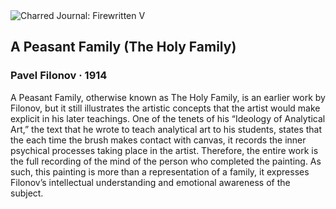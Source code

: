 <div class="artwork-of-the-day">
  <div class="container">
    <div class="img-wrapper">
      <img
        src="https://uploads4.wikiart.org/images/pavel-filonov/the-family.jpg!Large.jpg"
        alt="Charred Journal: Firewritten V" />
    </div>
    <div class="artwork-detail">
      <div class="artwork-origin"> 
        <h2 class="artwork-name">A Peasant Family (The Holy Family)</h2>
        <h3 class="artist">
          Pavel Filonov
                    ·  1914
        </h3>
      </div>
      <p class="description">
        <span class="artwork-description-text ng-binding" ng-bind-html="viewModel.ArtworkOfTheDay.Description | unsafe">A Peasant Family, otherwise known as The Holy Family, is an earlier work by Filonov, but it still illustrates the artistic concepts that the artist would make explicit in his later teachings. One of the tenets of his “Ideology of Analytical Art,” the text that he wrote to teach analytical art to his students, states that the each time the brush makes contact with canvas, it records the inner psychical processes taking place in the artist. Therefore, the entire work is the full recording of the mind of the person who completed the painting. As such, this painting is more than a representation of a family, it expresses Filonov’s intellectual understanding and emotional awareness of the subject. </span>
                        <div class="text-shadow-container" ng-show="showShadow" style=""></div>
      </p>
    </div>
  </div>

</div>
